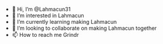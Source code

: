 - 👋 Hi, I’m @Lahmacun31
- 👀 I’m interested in Lahmacun
- 🌱 I’m currently learning making Lahmacun
- 💞️ I’m looking to collaborate on making Lahmacun together
- 📫 How to reach me Grindr

<!---
Lahmacun31/Lahmacun31 is a ✨ special ✨ repository because its `README.md` (this file) appears on your GitHub profile.
You can click the Preview link to take a look at your changes.
--->

